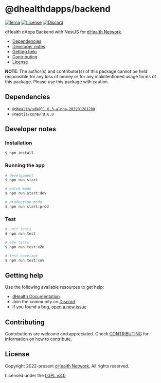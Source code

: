 # @dhealthdapps/backend

[![lerna](https://img.shields.io/badge/maintained%20with-lerna-cc00ff.svg)](https://lerna.js.org/)
[![License](https://img.shields.io/badge/License-LGPL%203.0%20only-blue.svg)][license]
[![Discord](https://img.shields.io/badge/chat-on%20discord-green.svg)][discord]

dHealth dApps Backend with NestJS for [dHealth Network][parent-url].

- [Dependencies](#dependencies)
- [Developer notes](#developer-notes)
- [Getting help](#getting-help)
- [Contributing](#contributing)
- [License](#license)

**NOTE**: The author(s) and contributor(s) of this package cannot be held responsible for any loss of money or for any malintentioned usage forms of this package. Please use this package with caution.

## Dependencies

- [`@dhealth/sdk@^1.0.3-alpha-202201201200`](https://www.npmjs.com/package/@dhealth/sdk)
- [`@nestjs/core@^8.0.0`](https://www.npmjs.com/package/@nestjs/core)


## Developer notes
### Installation

```bash
$ npm install
```

### Running the app

```bash
# development
$ npm run start

# watch mode
$ npm run start:dev

# production mode
$ npm run start:prod
```

### Test

```bash
# unit tests
$ npm run test

# e2e tests
$ npm run test:e2e

# test coverage
$ npm run test:cov
```

## Getting help

Use the following available resources to get help:

- [dHealth Documentation][docs]
- Join the community on [Discord][discord]
- If you found a bug, [open a new issue][issues]

## Contributing

Contributions are welcome and appreciated.
Check [CONTRIBUTING](CONTRIBUTING.md) for information on how to contribute.

## License

Copyright 2022-present [dHealth Network][parent-url], All rights reserved.

Licensed under the [LGPL v3.0](LICENSE)

[license]: https://opensource.org/licenses/LGPL-3.0
[parent-url]: https://dhealth.com
[docs]: https://docs.dhealth.com
[issues]: https://github.com/dhealthproject/dapps-framework/issues
[discord]: https://discord.gg/P57WHbmZjk